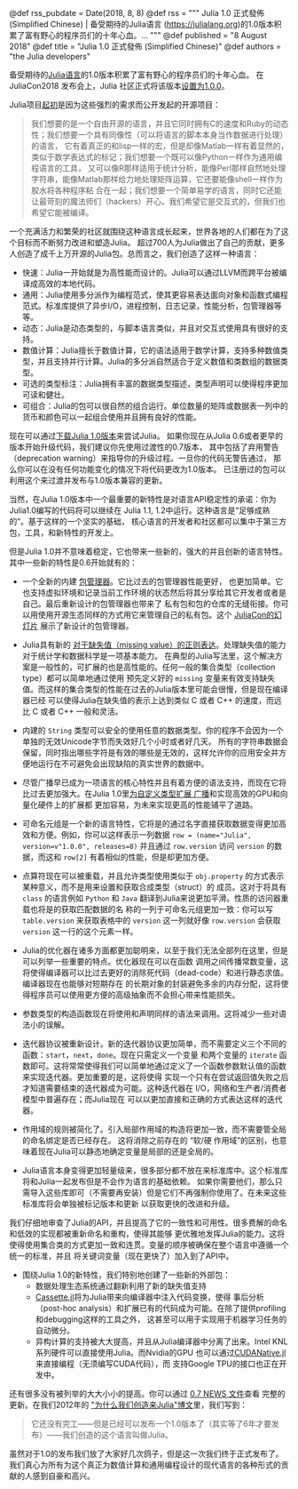 @def rss_pubdate = Date(2018, 8, 8)
@def rss = """ Julia 1.0 正式發佈 (Simplified Chinese) | 备受期待的Julia语言 (https://julialang.org)的1.0版本积累了富有野心的程序员们的十年心血。... """
@def published = "8 August 2018"
@def title = "Julia 1.0 正式發佈 (Simplified Chinese)"
@def authors = "the Julia developers"  


备受期待的[Julia语言](https://julialang.org)的1.0版本积累了富有野心的程序员们的十年心血。
在 JuliaCon2018 发布会上，Julia 社区正式将该版本[设置为1.0.0](https://www.youtube.com/watch?v=1jN5wKvN-Uk#t=3850)。

<!-- The much anticipated 1.0 release of [Julia](https://julialang.org) is the culmination of
nearly a decade of work to build a language for greedy programmers. JuliaCon2018
celebrated the event with a reception where the community officially [set the version to
1.0.0 together](https://www.youtube.com/watch?v=1jN5wKvN-Uk#t=3850). -->

Julia项目[起初](https://julialang.org/blog/2012/02/why-we-created-julia)是因为这些强烈的需求而公开发起的开源项目：

<!-- Julia was [first publicly
announced](https://julialang.org/blog/2012/02/why-we-created-julia) with a number of strong
demands on the language: -->

> 我们想要的是一个自由开源的语言，并且它同时拥有C的速度和Ruby的动态性；我们想要一个具有同像性（可以将语言的脚本本身当作数据进行处理）的语言，
> 它有着真正的和lisp一样的宏，但是却像Matlab一样有着显然的，类似于数学表达式的标记；我们想要一个既可以像Python一样作为通用编程语言的工具，
> 又可以像R那样适用于统计分析，能像Perl那样自然地处理字符串，能像Matlab那样给力地处理矩阵运算，它还要能像shell一样作为胶水将各种程序粘
> 合在一起；我们想要一个简单易学的语言，同时它还能让最苛刻的魔法师们（hackers）开心。我们希望它是交互式的，但我们也希望它能被编译。

<!-- > We want a language that’s open source, with a liberal license. We want the speed of C with
> the dynamism of Ruby. We want a language that’s homoiconic, with true macros like Lisp,
> but with obvious, familiar mathematical notation like Matlab. We want something as usable
> for general programming as Python, as easy for statistics as R, as natural for string
> processing as Perl, as powerful for linear algebra as Matlab, as good at gluing programs
> together as the shell. Something that is dirt simple to learn, yet keeps the most serious
> hackers happy. We want it interactive and we want it compiled. -->

一个充满活力和繁荣的社区就围绕这种语言成长起来，世界各地的人们都在为了这个目标而不断努力改进和塑造Julia。
超过700人为Julia做出了自己的贡献，更多人创造了成千上万开源的Julia包。总而言之，我们创造了这样一种语言：

<!-- A vibrant and thriving community has grown up around this language, with people from all
around the world iteratively refining and shaping Julia in pursuit of that goal. Over 700
people have contributed to Julia itself and even more people have made thousands of amazing
open source Julia packages. All told, we have built a language that is: -->

* 快速：Julia一开始就是为高性能而设计的。Julia可以通过LLVM而跨平台被编译成高效的本地代码。
* 通用：Julia使用多分派作为编程范式，使其更容易表达面向对象和函数式编程范式。标准库提供了异步I/O，进程控制，日志记录，性能分析，包管理器等等。
* 动态：Julia是动态类型的，与脚本语言类似，并且对交互式使用具有很好的支持。
* 数值计算：Julia擅长于数值计算，它的语法适用于数学计算，支持多种数值类型，并且支持并行计算。Julia的多分派自然适合于定义数值和类数组的数据类型。
* 可选的类型标注：Julia拥有丰富的数据类型描述，类型声明可以使得程序更加可读和健壮。
* 可组合：Julia的包可以很自然的组合运行。单位数量的矩阵或数据表一列中的货币和颜色可以一起组合使用并且拥有良好的性能。

<!-- * **Fast**: Julia was designed from the beginning for high performance. Julia programs
  compile to efficient native code for multiple platforms via LLVM.
* **General**: It uses multiple dispatch as a paradigm, making it easy to express many
  object-oriented and functional programming patterns. The standard library provides
  asynchronous I/O, process control, logging, profiling, a package manager, and more.
* **Dynamic**: Julia is dynamically-typed, feels like a scripting language, and has good
  support for interactive use.
* **Technical**: It excels at numerical computing with a syntax that is great for math, many
  supported numeric data types, and parallelism out of the box. Julia's multiple dispatch
  is a natural fit for defining number and array-like data types.
* **Optionally typed**: Julia has a rich language of descriptive data types, and type
  declarations can be used to clarify and solidify programs.
* **Composable**: Julia’s packages naturally work well together. Matrices of unit
  quantities, or data table columns of currencies and colors, just work — and with good
  performance. -->

现在可以通过[下载Julia 1.0版本](https://julialang.org/downloads/)来尝试Julia。
如果你现在从Julia 0.6或者更早的版本开始升级代码，我们建议你先使用过渡性的0.7版本，
其中包括了弃用警告（deprecation warning）来指导你的升级过程。一旦你的代码无警告通过，
那么你可以在没有任何功能变化的情况下将代码更改为1.0版本。
已注册过的包可以利用这个来过渡并发布与1.0版本兼容的更新。


<!-- Try Julia by [downloading version 1.0 now](https://julialang.org/downloads/). If you’re
upgrading code from Julia 0.6 or earlier, we encourage you to first use the transitional 0.7
release, which includes deprecation warnings to help guide you through the upgrade process.
Once your code is warning-free, you can change to 1.0 without any functional changes. The
registered packages are in the midst of taking advantage of this stepping stone and
releasing 1.0-compatible updates. -->

当然，在Julia 1.0版本中一个最重要的新特性是对语言API稳定性的承诺：你为Julia1.0编写的代码将可以继续在
Julia 1.1, 1.2中运行。这种语言是“足够成熟的”。基于这样的一个坚实的基础，
核心语言的开发者和社区都可以集中于第三方包，工具，和新特性的开发上。


<!-- The single most significant new feature in Julia 1.0, of course, is a commitment to language
API stability: code you write for Julia 1.0 will continue to work in Julia 1.1, 1.2, etc.
The language is “fully baked.” The core language devs and community alike can focus on
packages, tools, and new features built upon this solid foundation. -->

但是Julia 1.0并不意味着稳定，它也带来一些新的，强大的并且创新的语言特性。其中一些新的特性是0.6开始就有的：

<!-- But Julia 1.0 in not just about stability, it also introduces several new, powerful and
innovative language features. Some of the new features since version 0.6 include: -->

* 一个全新的内建 [包管理器](https://docs.julialang.org/en/latest/stdlib/Pkg/)。它比过去的包管理器性能更好，
也更加简单。它也支持虚拟环境和记录当前工作环境的状态然后将其分享给其它开发者或者是自己。最后重新设计的包管理器也带来了
私有包和包的仓库的无缝衔接。你可以用使用开源生态同样的方式用它来管理自己的私有包。这个 [JuliaCon的幻灯片](https://www.youtube.com/watch?v=GBi__3nF-rM)
展示了新设计的包管理器。

<!-- * A brand new built-in [package manager](https://docs.julialang.org/en/latest/stdlib/Pkg/)
  brings enormous performance improvements and makes it easier than ever to install packages
  and their dependencies. It also supports per-project package environments and recording
  the exact state of a working application to share with others—and with your future self.
  Finally, the redesign also introduces seamless support for private packages and package
  repositories. You can install and manage private packages with the same tools as you’re
  used to for the open source package ecosystem. The [presentation at
  JuliaCon](https://www.youtube.com/watch?v=GBi__3nF-rM) provides a good overview of the new
  design and behavior. -->

* Julia具有新的 [对于缺失值（missing value）的正则表达](https://julialang.org/blog/2018/06/missing)。处理缺失值的能力对于统计学和数据科学是一项基本能力。
在典型的Julia写法里，这个解决方案是一般性的，可扩展的也是高性能的。任何一般的集合类型（collection type）都可以简单地通过使用
预先定义好的 `missing` 变量来有效支持缺失值。而这样的集合类型的性能在过去的Julia版本里可能会很慢，但是现在编译器已经
可以使得Julia在缺失值的表示上达到类似 C 或者 C++ 的速度，而远比 C 或者 C++ 一般和灵活。

<!-- * Julia has a new [canonical representation for missing
  values](https://julialang.org/blog/2018/06/missing). Being able to represent and work with
  missing data is fundamental to statistics and data science. In typical Julian fashion, the
  new solution is general, composable and high-performance. Any generic collection type can
  efficiently support missing values simply by allowing elements to include the pre-defined
  value `missing`. The performance of such “union-typed” collections would have been too
  slow in previous Julia versions, but compiler improvements now allow Julia to match the
  speed of custom C or C++ missing data representations in other systems, while also being
  far more general and flexible. -->

* 内建的 `String` 类型可以安全的使用任意的数据类型。你的程序不会因为一个单独的无效Unicode字节而失效好几个小时或者好几天。
所有的字符串数据会保留，同时指出哪些字符是有效的哪些是无效的，这样允许你的应用安全并方便地运行在不可避免会出现缺陷的真实世界的数据中。

<!-- * The built-in `String` type can now safely hold arbitrary data. Your program won’t fail
  hours or days into a job because of a single stray byte of invalid Unicode. All string
  data is preserved while indicating which characters are valid or invalid, allowing your
  applications to safely and conveniently work with real world data with all of its
  inevitable imperfections. -->

* 尽管广播早已成为一项语言的核心特性并且有着方便的语法支持，而现在它将比过去更加强大。在Julia 1.0里[为自定义类型扩展
广播](https://julialang.org/blog/2018/05/extensible-broadcast-fusion)和实现高效的GPU和向量化硬件上的扩展都
更加容易，为未来实现更高的性能铺平了道路。

<!-- * Broadcasting is already a core language feature with convenient syntax—and it’s now more
  powerful than ever. In Julia 1.0 it’s simple to [extend broadcasting to custom
  types](https://julialang.org/blog/2018/05/extensible-broadcast-fusion) and implement
  efficient optimized computations on GPUs and other vectorized hardware, paving the way for
  even greater performance gains in the future. -->

* 可命名元组是一个新的语言特性，它将是的通过名字直接获取数据变得更加高效和方便。例如，你可以这样表示一列数据 `row =
(name="Julia", version=v"1.0.0", releases=8)` 并且通过 `row.version` 访问 `version` 的数据，而这和
`row[2]` 有着相似的性能，但是却更加方便。

<!-- * Named tuples are a new language feature which make representing and accessing data by name
  efficient and convenient. You can, for example, represent a row of data as `row =
  (name="Julia", version=v"1.0.0", releases=8)` and access the `version` column as
  `row.version` with the same performance as the less convenient `row[2]`. -->

* 点算符现在可以被重载，并且允许类型使用类似于 `obj.property` 的方式表示某种意义，而不是用来设置和获取合成类型（struct）的
成员。这对于将具有 `class` 的语言例如 `Python` 和 `Java` 翻译到Julia来说更加平滑。性质的访问器重载也将是的获取匹配数据的名
称的一列于可命名元组更加一致：你可以写 `table.version` 来获取表格中的 `version` 这一列就好像 `row.version` 会获取 `version`
这一行的这个元素一样。

<!-- * The dot operator can now be overloaded, allowing types to use the `obj.property` syntax
  for meanings other than getting and setting struct fields. This is especially useful for
  smoother interop with class-based languages such as Python and Java. Property accessor
  overloading also allows the syntax for getting a column of data to match named tuple
  syntax: you can write `table.version` to access the `version` column of a table just as
  `row.version` accesses the `version` field of a single row. -->

* Julia的优化器在诸多方面都更加聪明来，以至于我们无法全部列在这里，但是可以列举一些重要的特点。优化器现在可以在函数
调用之间传播常数变量，这将使得编译器可以比过去更好的消除死代码（dead-code）和进行静态求值。编译器现在也能够对短期存在
的长期对象的封装避免多余的内存分配，这将使得程序员可以使用更方便的高级抽象而不会担心带来性能损失。

<!-- * Julia’s optimizer has gotten smarter in more ways than we can list here, but a few
  highlights are worth mentioning. The optimizer can now propagate constants through
  function calls, allowing much better dead-code elimination and static evaluation than
  before. The compiler is also much better at avoiding allocation of short-lived wrappers
  around long-lived objects, which frees programmers to use convenient high-level
  abstractions without performance costs. -->

* 参数类型的构造函数现在将使用和声明同样的语法来调用。这将减少一些对语法小的误解。

<!-- * Parametric type constructors are now always called with the same syntax as they are
  declared. This eliminates an obscure but confusing corner of language syntax. -->

* 迭代器协议被重新设计。新的迭代器协议更加简单，而不需要定义三个不同的函数：`start`，`next`，`done`。现在只需定义一个变量
和两个变量的 `iterate` 函数即可。这将常常使得我们可以简单地通过定义了一个函数参数默认值的函数来实现迭代器。更加重要的是，这将使得
实现一个只有在尝试返回值失败之后才知道需要结束的迭代器成为可能。这种迭代器在 I/O，网络和生产者/消费者模型中普遍存在；而Julia现在
可以以更加直接和正确的方式表达这样的迭代器。

<!-- * The iteration protocol has been completely redesigned to make it easier to implement many
  kinds of iterables. Instead of defining methods of three different generic
  functions—`start`, `next`, `done`—one now defines one- and two-argument methods of the
  `iterate` function. This often allows iteration to be conveniently defined with a single
  definition with a default value for the start state. More importantly, it makes it
  possible to implement iterators that only know if they're done once they've tried and
  failed to produce a value. These kinds of iterators are ubiquitous in I/O, networking, and
  producer/consumer patterns; Julia can now express these iterators in a straightforward and
  correct manner. -->

* 作用域的规则被简化了。引入局部作用域的构造将更加一致，而不需要管全局的命名绑定是否已经存在。
这将消除之前存在的 “软/硬 作用域”的区别，也意味着现在Julia可以静态地确定变量是局部的还是全局的。

<!-- * Scope rules have been simplified. Constructs that introduce local scopes now do so
  consistently, regardless of whether a global binding for a name already exists or not.
  This eliminates the “soft/hard scope” distinction that previously existed and means that
  now Julia can always statically determine whether variables are local or global. -->

* Julia语言本身变得更加轻量级来，很多部分都不放在来标准库中。这个标准库将和Julia一起发布但是不会作为语言的基础依赖。
如果你需要他们，那么只需导入这些库即可（不需要再安装）但是它们不再强制你使用了。在未来这些标准库将会单独被标记版本和更新
以获取更快的改进和升级。

<!-- * The language itself is significantly leaner, with many components split out into “standard
  library” packages that ship with Julia but aren’t part of the “base” language. If you need
  them, they’re an import away (no installation required) but they’re no longer forced on
  you. In the future, this will also allow standard libraries to be versioned and upgraded
  independently of Julia itself, allowing them to evolve and improve at a faster rate. -->

我们仔细地审查了Julia的API，并且提高了它的一致性和可用性。很多费解的命名和低效的实现都被重新命名和重构，使得其能够
更优雅地发挥Julia的能力。这将使得使用集合类的方式更加一致和连贯。变量的顺序被确保在整个语言中遵循一个统一的标准，并且
将关键词变量（现在更快了）加入到了API中。

<!-- * We’ve done a thorough review of all of Julia’s APIs to improve consistency and usability.
  Many obscure legacy names and inefficient programming patterns have been renamed or
  refactored to more elegantly match Julia's capabilities. This has prompted changes to make
  working with collections more consistent and coherent, to ensure that argument ordering
  follows a consistent standard throughout the language, and to incorporate (the now faster)
  keyword arguments into APIs where appropriate. -->

* 围绕Julia 1.0的新特性，我们特别地创建了一些新的外部包：
    * 数据处理生态系统通过翻新利用了新的缺失值支持
    * [Cassette.jl](https://github.com/jrevels/Cassette.jl)将为Julia带来向编译器中注入代码变换，使得
    事后分析（post-hoc analysis）和扩展已有的代码成为可能。在除了提供profiling和debugging这样的工具之外，
    这甚至可以用于实现用于机器学习任务的自动微分。
    * 异构计算的支持被大大提高，并且从Julia编译器中分离了出来。Intel KNL系列硬件可以直接使用Julia。而Nvidia的GPU
    也可以通过[CUDANative.jl](https://github.com/JuliaGPU/CUDAnative.jl)来直接编程（无须编写CUDA代码），而
    支持Google TPU的接口也正在开发中。


<!-- * A number of new external packages are being built specifically around the new capabilities
  of Julia 1.0. For example:
    * The data processing and manipulation ecosystem is being revamped to take advantage of
      the new missingness support.
    * [Cassette.jl](https://github.com/jrevels/Cassette.jl) provides a powerful mechanism to
      inject code-transformation passes into Julia’s compiler, enabling post-hoc analysis
      and extension of existing code. Beyond instrumentation for programmers like profiling
      and debugging, this can even implement automatic differentiation for machine learning
      tasks.
    * Heterogeneous architecture support has been greatly improved and is further decoupled
      from the internals of the Julia compiler. Intel KNLs just work in Julia. Nvidia GPUs
      are programmed using the [CUDANative.jl](https://github.com/JuliaGPU/CUDAnative.jl)
      package, and a port to Google TPUs is in the works. -->

还有很多没有被列举的大大小小的提高。你可以通过 [0.7 NEWS 文件](https://github.com/JuliaLang/julia/blob/release-0.7/NEWS.md)查看
完整的更新。在我们2012年的 ["为什么我们创造来Julia"博文](https://julialang.org/blog/2012/02/why-we-created-julia)里，我们写到：

> 它还没有完工——但是已经可以发布一个1.0版本了（其实等了6年才要发布）——我们创造的这个语言叫做Julia。

<!-- There are countless other improvements, both large and small. For a complete list of
changes, see the [0.7 NEWS file](https://docs.julialang.org/en/release-0.7/NEWS/). In our
original [“Why We Created Julia” blog
post](https://julialang.org/blog/2012/02/why-we-created-julia) in 2012, we wrote

> It’s not complete, but it’s time for a 1.0 release—the language we’ve created is called
> [Julia](https://julialang.org). -->


虽然对于1.0的发布我们放了大家好几次鸽子，但是这一次我们终于正式发布了。
我们真心为所有为这个真正为数值计算和通用编程设计的现代语言的各种形式的贡献的人感到自豪和高兴。


<!-- We may have jumped the gun a bit with mentioning an impending 1.0 release, but the time has
finally arrived and it is a heck of a release. We are truly proud of what’s been
accomplished by the thousands of people who have contributed in so many ways to this truly
modern language for numerical and general programming. -->
